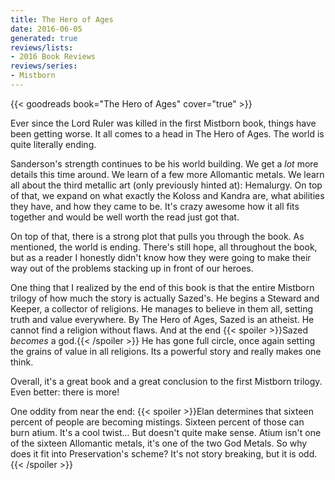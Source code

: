 ```yaml
---
title: The Hero of Ages
date: 2016-06-05
generated: true
reviews/lists:
- 2016 Book Reviews
reviews/series:
- Mistborn
---
```

{{< goodreads book="The Hero of Ages" cover="true" >}}

Ever since the Lord Ruler was killed in the first Mistborn book, things have been getting worse. It all comes to a head in The Hero of Ages. The world is quite literally ending.  

Sanderson's strength continues to be his world building. We get a _lot_ more details this time around. We learn of a few more Allomantic metals. We learn all about the third metallic art (only previously hinted at): Hemalurgy. On top of that, we expand on what exactly the Koloss and Kandra are, what abilities they have, and how they came to be. It's crazy awesome how it all fits together and would be well worth the read just got that.  

<!--more-->

On top of that, there is a strong plot that pulls you through the book. As mentioned, the world is ending. There's still hope, all throughout the book, but as a reader I honestly didn't know how they were going to make their way out of the problems stacking up in front of our heroes.  

One thing that I realized by the end of this book is that the entire Mistborn trilogy of how much the story is actually Sazed's. He begins a Steward and Keeper, a collector of religions. He manages to believe in them all, setting truth and value everywhere. By The Hero of Ages, Sazed is an atheist. He cannot find a religion without flaws. And at the end  {{< spoiler >}}Sazed _becomes_ a god.{{< /spoiler >}}  He has gone full circle, once again setting the grains of value in all religions. Its a powerful story and really makes one think.  

Overall, it's a great book and a great conclusion to the first Mistborn trilogy. Even better: there is more!  

One oddity from near the end:  {{< spoiler >}}Elan determines that sixteen percent of people are becoming mistings. Sixteen percent of those can burn atium. It's a cool twist... But doesn't quite make sense. Atium isn't one of the sixteen Allomantic metals, it's one of the two God Metals. So why does it fit into Preservation's scheme? It's not story breaking, but it is odd.{{< /spoiler >}}


